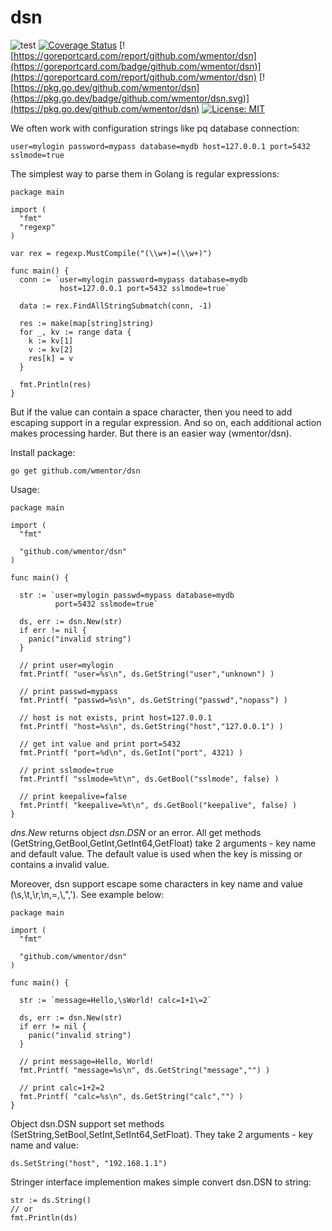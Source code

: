 # dsn

![test](https://github.com/wmentor/dsn/workflows/test/badge.svg)
[![Coverage Status](https://coveralls.io/repos/github/wmentor/dsn/badge.svg?branch=master&v=1.0.4)](https://coveralls.io/github/wmentor/dsn?branch=master)
[![https://goreportcard.com/report/github.com/wmentor/dsn](https://goreportcard.com/badge/github.com/wmentor/dsn)](https://goreportcard.com/report/github.com/wmentor/dsn)
[![https://pkg.go.dev/github.com/wmentor/dsn](https://pkg.go.dev/badge/github.com/wmentor/dsn.svg)](https://pkg.go.dev/github.com/wmentor/dsn)
[![License: MIT](https://img.shields.io/badge/License-MIT-yellow.svg)](https://opensource.org/licenses/MIT)

We often work with configuration strings like pq database connection:

```
user=mylogin password=mypass database=mydb host=127.0.0.1 port=5432 sslmode=true
```

The simplest way to parse them in Golang is regular expressions:

```golang
package main

import (
  "fmt"
  "regexp"
)

var rex = regexp.MustCompile("(\\w+)=(\\w+)")

func main() {
  conn := `user=mylogin password=mypass database=mydb
           host=127.0.0.1 port=5432 sslmode=true`

  data := rex.FindAllStringSubmatch(conn, -1)

  res := make(map[string]string)
  for _, kv := range data {
    k := kv[1]
    v := kv[2]
    res[k] = v
  }

  fmt.Println(res)
}
```

But if the value can contain a space character, then you need to add escaping support in a regular expression. And so on, each additional action makes processing harder. But there is an easier way (wmentor/dsn).

Install package:

```
go get github.com/wmentor/dsn
```

Usage:

```golang
package main

import (
  "fmt"

  "github.com/wmentor/dsn"
)

func main() {

  str := `user=mylogin passwd=mypass database=mydb
          port=5432 sslmode=true`

  ds, err := dsn.New(str)
  if err != nil {
    panic("invalid string")
  }

  // print user=mylogin
  fmt.Printf( "user=%s\n", ds.GetString("user","unknown") )

  // print passwd=mypass
  fmt.Printf( "passwd=%s\n", ds.GetString("passwd","nopass") )

  // host is not exists, print host=127.0.0.1
  fmt.Printf( "host=%s\n", ds.GetString("host","127.0.0.1") )

  // get int value and print port=5432
  fmt.Printf( "port=%d\n", ds.GetInt("port", 4321) )

  // print sslmode=true
  fmt.Printf( "sslmode=%t\n", ds.GetBool("sslmode", false) )

  // print keepalive=false
  fmt.Printf( "keepalive=%t\n", ds.GetBool("keepalive", false) )
}
```

*dns.New* returns object *dsn.DSN* or an error. All get methods (GetString,GetBool,GetInt,GetInt64,GetFloat) take 2 arguments - key name and default value. The default value is used when the key is missing or contains a invalid value.

Moreover, dsn support escape some characters in key name and value (\s,\t,\r,\n,\=,\\,\",\'). See example below:

```golang
package main

import (
  "fmt"

  "github.com/wmentor/dsn"
)

func main() {

  str := `message=Hello,\sWorld! calc=1+1\=2`

  ds, err := dsn.New(str)
  if err != nil {
    panic("invalid string")
  }

  // print message=Hello, World!
  fmt.Printf( "message=%s\n", ds.GetString("message","") )

  // print calc=1+2=2
  fmt.Printf( "calc=%s\n", ds.GetString("calc","") )
}
```

Object dsn.DSN support set methods (SetString,SetBool,SetInt,SetInt64,SetFloat). They take 2 arguments - key name and value:

```golang
ds.SetString("host", "192.168.1.1")
```

Stringer interface implemention makes simple convert dsn.DSN to string:

```golang
str := ds.String()
// or
fmt.Println(ds)
```

